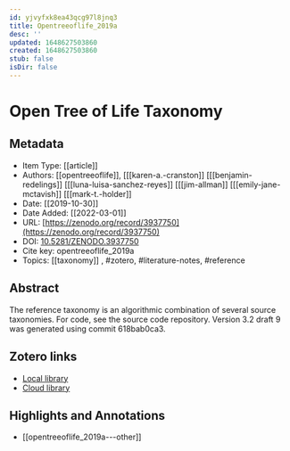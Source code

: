 ```yaml
---
id: yjvyfxk8ea43qcg97l8jnq3
title: Opentreeoflife_2019a
desc: ''
updated: 1648627503860
created: 1648627503860
stub: false
isDir: false
---
```

# Open Tree of Life Taxonomy

## Metadata

* Item Type: [[article]]
* Authors: [[opentreeoflife]], [[[karen-a.-cranston]] [[[benjamin-redelings]] [[[luna-luisa-sanchez-reyes]] [[[jim-allman]] [[[emily-jane-mctavish]] [[[mark-t.-holder]]
* Date: [[2019-10-30]]
* Date Added: [[2022-03-01]]
* URL: [https://zenodo.org/record/3937750](https://zenodo.org/record/3937750)
* DOI: [10.5281/ZENODO.3937750](https://doi.org/10.5281/ZENODO.3937750)
* Cite key: opentreeoflife_2019a
* Topics: [[taxonomy]]
, #zotero, #literature-notes, #reference

## Abstract

The reference taxonomy is an algorithmic combination of several source taxonomies. For code, see the source code repository. Version 3.2 draft 9 was generated using commit 618bab0ca3.


##  Zotero links
* [Local library](zotero://select/items/3_SNF6XHKB)
* [Cloud library](http://zotero.org/groups/4613367/items/SNF6XHKB)

## Highlights and Annotations

- [[opentreeoflife_2019a---other]]
